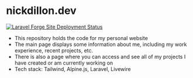 # nickdillon.dev

[![Laravel Forge Site Deployment Status](https://img.shields.io/endpoint?url=https%3A%2F%2Fforge.laravel.com%2Fsite-badges%2Fb7e8445d-4c7d-4d00-a8db-569437ac146b%3Fdate%3D1&style=plastic)](https://forge.laravel.com/servers/843822/sites/2471753)

- This repository holds the code for my personal website
- The main page displays some information about me, including my work experience, recent projects, etc.
- There is also a page where you can access and see all of my projects I have created or am currently working on
- Tech stack: Tailwind, Alpine.js, Laravel, Livewire
